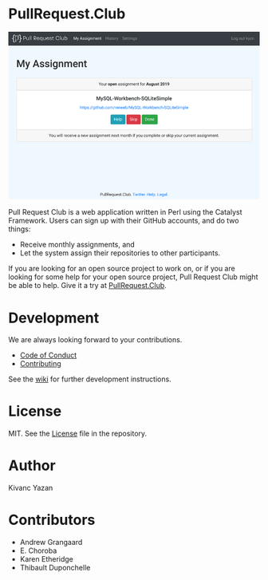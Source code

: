 # PullRequest.Club

![](root/static/images/home-2019-12-28.png)

Pull Request Club is a web application written in Perl using the Catalyst
Framework. Users can sign up with their GitHub accounts, and do two things:
- Receive monthly assignments, and
- Let the system assign their repositories to other participants.

If you are looking for an open source project to work on, or if you are
looking for some help for your open source project, Pull Request Club might
be able to help. Give it a try at
[PullRequest.Club](https://pullrequest.club).

# Development

We are always looking forward to your contributions.
- [Code of Conduct](CODE_OF_CONDUCT.md)
- [Contributing](CONTRIBUTING.md)

See the [wiki](https://github.com/kyzn/PRC/wiki) for further development instructions.

# License

MIT. See the [License](LICENSE) file in the repository.

# Author

Kivanc Yazan

# Contributors

- Andrew Grangaard
- E. Choroba
- Karen Etheridge
- Thibault Duponchelle
